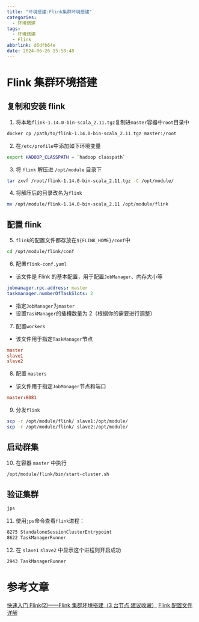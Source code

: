 ```yaml
---
title: "环境搭建:Flink集群环境搭建"
categories:
  - 环境搭建
tags:
  - 环境搭建
  - Flink
abbrlink: d6dfb64e
date: 2024-06-26 15:58:48
---
```


# Flink 集群环境搭建

## 复制和安装 flink

1. 将本地`flink-1.14.0-bin-scala_2.11.tgz`复制进`master`容器中`root`目录中

```bash
docker cp /path/to/flink-1.14.0-bin-scala_2.11.tgz master:/root
```

2. 在`/etc/profile`中添加如下环境变量

```bash
export HADOOP_CLASSPATH = `hadoop classpath`
```

3. 将 `flink` 解压进 `/opt/module` 目录下

```bash
tar zxvf /root/flink-1.14.0-bin-scala_2.11.tgz -C /opt/module/
```

4. 将解压后的目录改名为`flink`

```bash
mv /opt/module/flink-1.14.0-bin-scala_2.11 /opt/module/flink
```

## 配置 flink

5. `flink`的配置文件都存放在`${FLINK_HOME}/conf`中

```bash
cd /opt/module/flink/conf
```

6. 配置`flink-conf.yaml`

- 该文件是 Flink 的基本配置，用于配置`JobManager`、内存大小等

```yaml
jobmanager.rpc.address: master
taskmanager.numberOfTaskSlots: 2
```

- 指定`JobManager`为`master`
- 设置`TaskManager`的插槽数量为 2（根据你的需要进行调整）

7. 配置`workers`

- 该文件用于指定`TaskManager`节点

```conf
master
slave1
slave2
```

8. 配置 `masters`

- 该文件用于指定`JobManager`节点和端口

```conf
master:8081
```

9. 分发`flink`

```bash
scp -r /opt/module/flink/ slave1:/opt/module/
scp -r /opt/module/flink/ slave2:/opt/module/
```

## 启动群集

10. 在容器 `master` 中执行

```bash
/opt/module/flink/bin/start-cluster.sh
```

## 验证集群

```bash
jps
```

11. 使用`jps`命令查看`flink`进程：

```bash
8275 StandaloneSessionClusterEntrypoint
8622 TaskManagerRunner
```

12. 在 `slave1` `slave2` 中显示这个进程则开启成功

```bash
2943 TaskManagerRunner
```

# 参考文章

[快速入门 Flink(2)——Flink 集群环境搭建（3 台节点 建议收藏）](https://blog.csdn.net/qq_43791724/article/details/108030170)
[Flink 配置文件详解](https://blog.csdn.net/u013982921/article/details/96428258)
